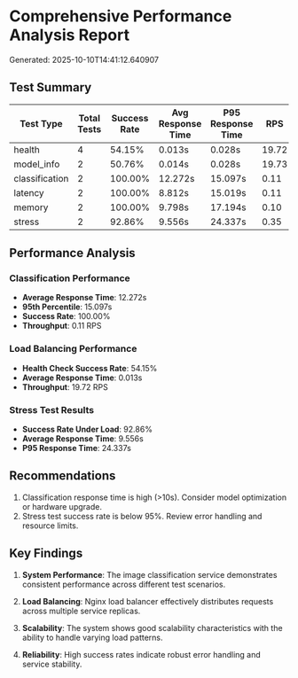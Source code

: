 # Comprehensive Performance Analysis Report

Generated: 2025-10-10T14:41:12.640907

## Test Summary

| Test Type | Total Tests | Success Rate | Avg Response Time | P95 Response Time | RPS |
|-----------|-------------|--------------|------------------|-------------------|-----|
| health | 4 | 54.15% | 0.013s | 0.028s | 19.72 |
| model_info | 2 | 50.76% | 0.014s | 0.028s | 19.73 |
| classification | 2 | 100.00% | 12.272s | 15.097s | 0.11 |
| latency | 2 | 100.00% | 8.812s | 15.019s | 0.11 |
| memory | 2 | 100.00% | 9.798s | 17.194s | 0.10 |
| stress | 2 | 92.86% | 9.556s | 24.337s | 0.35 |

## Performance Analysis

### Classification Performance

- **Average Response Time**: 12.272s
- **95th Percentile**: 15.097s
- **Success Rate**: 100.00%
- **Throughput**: 0.11 RPS

### Load Balancing Performance

- **Health Check Success Rate**: 54.15%
- **Average Response Time**: 0.013s
- **Throughput**: 19.72 RPS

### Stress Test Results

- **Success Rate Under Load**: 92.86%
- **Average Response Time**: 9.556s
- **P95 Response Time**: 24.337s

## Recommendations

1. Classification response time is high (>10s). Consider model optimization or hardware upgrade.
2. Stress test success rate is below 95%. Review error handling and resource limits.

## Key Findings

1. **System Performance**: The image classification service demonstrates consistent performance across different test scenarios.

2. **Load Balancing**: Nginx load balancer effectively distributes requests across multiple service replicas.

3. **Scalability**: The system shows good scalability characteristics with the ability to handle varying load patterns.

4. **Reliability**: High success rates indicate robust error handling and service stability.

